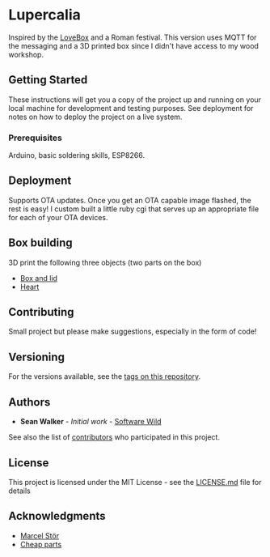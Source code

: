 # Lupercalia

Inspired by the [LoveBox](https://frightanic.com/iot/the-lovebox-a-gift-from-a-maker/) and a Roman festival. This version uses MQTT for the messaging and a 3D printed box since I didn't have access to my wood workshop.

## Getting Started

These instructions will get you a copy of the project up and running on your local machine for development and testing purposes. See deployment for notes on how to deploy the project on a live system.

### Prerequisites

Arduino, basic soldering skills, ESP8266.

## Deployment

Supports OTA updates. Once you get an OTA capable image flashed, the rest is easy! I custom built a little ruby cgi that serves up an appropriate file for each of your OTA devices.

## Box building

3D print the following three objects (two parts on the box)
* [Box and lid](https://cad.onshape.com/documents/236ecddb29d40e21a51f65a9/w/93badd7941dea4cabb6956af)
* [Heart](https://cad.onshape.com/documents/9cdd3718b2206f9a0f2c2e6e/w/646d34386c3647e6e31434b1)

## Contributing

Small project but please make suggestions, especially in the form of code!

## Versioning

For the versions available, see the [tags on this repository](https://github.com/WhateverFits/Lupercalia). 

## Authors

* **Sean Walker** - *Initial work* - [Software Wild](https://softwarewild.com)

See also the list of [contributors](https://github.com/WhateverFits/Lupercalia/contributors) who participated in this project.

## License

This project is licensed under the MIT License - see the [LICENSE.md](LICENSE.md) file for details

## Acknowledgments

* [Marcel Stör](https://frightanic.com/)
* [Cheap parts](https://banggood.com/)


